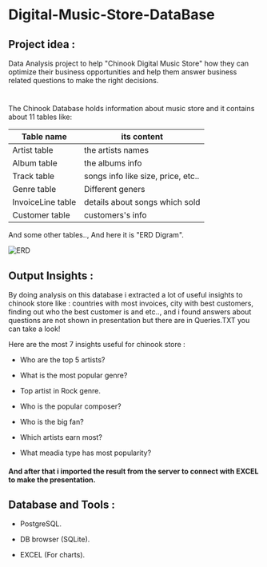 # Digital-Music-Store-DataBase

## Project idea : 
Data Analysis project to help "Chinook Digital Music Store" how they can optimize their business opportunities and help them answer business related questions to make the right decisions.

#
The Chinook Database holds information about music store and it contains about 11 tables like:

|Table name|its content|
|----|-----|
|Artist table|the artists names|
|Album table|the albums info|
|Track table|songs info like size, price, etc..|
|Genre table|Different geners|
|InvoiceLine table|details about songs which sold|
|Customer table|customers's info|

And some other tables.., And here it is "ERD Digram".

![ERD](https://user-images.githubusercontent.com/94796220/176931184-106fd5b5-0f09-4294-a976-71b395973bf0.png)

## Output Insights :

By doing analysis on this database i extracted a lot of useful insights to chinook store like : countries with most invoices, city with best customers, finding out who the best customer is and etc.., and i found answers about questions are not shown in presentation but there are in Queries.TXT you can take a look!

Here are the most 7 insights useful for chinook store :

* Who are the top 5 artists?

* What is the most popular genre?

* Top artist in Rock genre.

* Who is the popular composer?

* Who is the big fan?

* Which artists earn most?

* What meadia type has most popularity?

#### And after that i imported the result from the server to connect with EXCEL to make the presentation.

## Database and Tools :

* PostgreSQL.

* DB browser (SQLite).

* EXCEL (For charts).
